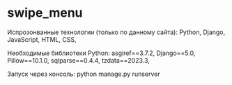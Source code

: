 # swipe_menu

 Испрозонванные технологии (только по данному сайта):
 Python,
 Django,
 JavaScript,
 HTML,
 CSS,

 Необходимые библиотеки Python:
 asgiref==3.7.2,
 Django==5.0,
 Pillow==10.1.0,
 sqlparse==0.4.4,
 tzdata==2023.3,

Запуск через консоль:
 python manage.py runserver
